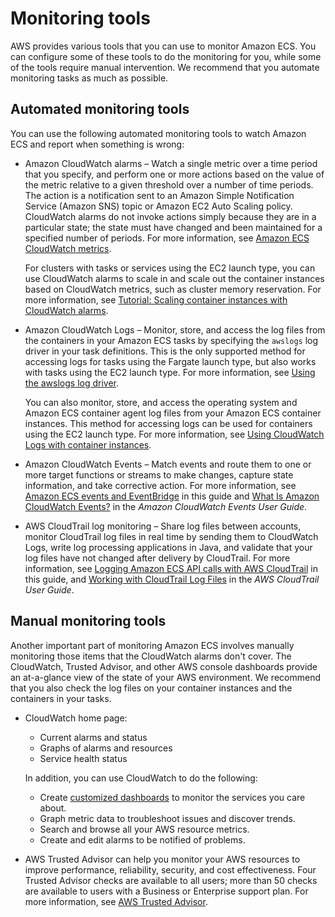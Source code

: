 # Monitoring tools<a name="monitoring-automated-manual"></a>

AWS provides various tools that you can use to monitor Amazon ECS\. You can configure some of these tools to do the monitoring for you, while some of the tools require manual intervention\. We recommend that you automate monitoring tasks as much as possible\.

## Automated monitoring tools<a name="monitoring-automated_tools"></a>

You can use the following automated monitoring tools to watch Amazon ECS and report when something is wrong:
+ Amazon CloudWatch alarms – Watch a single metric over a time period that you specify, and perform one or more actions based on the value of the metric relative to a given threshold over a number of time periods\. The action is a notification sent to an Amazon Simple Notification Service \(Amazon SNS\) topic or Amazon EC2 Auto Scaling policy\. CloudWatch alarms do not invoke actions simply because they are in a particular state; the state must have changed and been maintained for a specified number of periods\. For more information, see [Amazon ECS CloudWatch metrics](cloudwatch-metrics.md)\.

  For clusters with tasks or services using the EC2 launch type, you can use CloudWatch alarms to scale in and scale out the container instances based on CloudWatch metrics, such as cluster memory reservation\. For more information, see [Tutorial: Scaling container instances with CloudWatch alarms](cloudwatch_alarm_autoscaling.md)\.
+ Amazon CloudWatch Logs – Monitor, store, and access the log files from the containers in your Amazon ECS tasks by specifying the `awslogs` log driver in your task definitions\. This is the only supported method for accessing logs for tasks using the Fargate launch type, but also works with tasks using the EC2 launch type\. For more information, see [Using the awslogs log driver](using_awslogs.md)\.

  You can also monitor, store, and access the operating system and Amazon ECS container agent log files from your Amazon ECS container instances\. This method for accessing logs can be used for containers using the EC2 launch type\. For more information, see [Using CloudWatch Logs with container instances](using_cloudwatch_logs.md)\. 
+ Amazon CloudWatch Events – Match events and route them to one or more target functions or streams to make changes, capture state information, and take corrective action\. For more information, see [Amazon ECS events and EventBridge](cloudwatch_event_stream.md) in this guide and [What Is Amazon CloudWatch Events?](https://docs.aws.amazon.com/AmazonCloudWatch/latest/events/WhatIsCloudWatchEvents.html) in the *Amazon CloudWatch Events User Guide*\.
+ AWS CloudTrail log monitoring – Share log files between accounts, monitor CloudTrail log files in real time by sending them to CloudWatch Logs, write log processing applications in Java, and validate that your log files have not changed after delivery by CloudTrail\. For more information, see [Logging Amazon ECS API calls with AWS CloudTrail](logging-using-cloudtrail.md) in this guide, and [Working with CloudTrail Log Files](https://docs.aws.amazon.com/awscloudtrail/latest/userguide/cloudtrail-working-with-log-files.html) in the *AWS CloudTrail User Guide*\. 

## Manual monitoring tools<a name="monitoring-manual-tools"></a>

Another important part of monitoring Amazon ECS involves manually monitoring those items that the CloudWatch alarms don't cover\. The CloudWatch, Trusted Advisor, and other AWS console dashboards provide an at\-a\-glance view of the state of your AWS environment\. We recommend that you also check the log files on your container instances and the containers in your tasks\.
+ CloudWatch home page: 
  + Current alarms and status
  + Graphs of alarms and resources
  + Service health status

  In addition, you can use CloudWatch to do the following: 
  + Create [customized dashboards](https://docs.aws.amazon.com/AmazonCloudWatch/latest/monitoring/CloudWatch_Dashboards.html) to monitor the services you care about\.
  + Graph metric data to troubleshoot issues and discover trends\.
  + Search and browse all your AWS resource metrics\.
  + Create and edit alarms to be notified of problems\.
+ AWS Trusted Advisor can help you monitor your AWS resources to improve performance, reliability, security, and cost effectiveness\. Four Trusted Advisor checks are available to all users; more than 50 checks are available to users with a Business or Enterprise support plan\. For more information, see [AWS Trusted Advisor](https://aws.amazon.com/premiumsupport/trustedadvisor/)\.